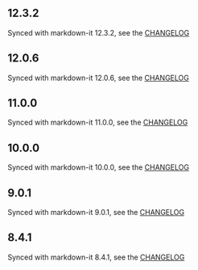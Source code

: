 12.3.2
-------

Synced with markdown-it 12.3.2, see the [CHANGELOG](https://github.com/markdown-it/markdown-it/blob/master/CHANGELOG.md)

12.0.6
-------

Synced with markdown-it 12.0.6, see the [CHANGELOG](https://github.com/markdown-it/markdown-it/blob/master/CHANGELOG.md)

11.0.0
-------

Synced with markdown-it 11.0.0, see the [CHANGELOG](https://github.com/markdown-it/markdown-it/blob/master/CHANGELOG.md)

10.0.0
-------

Synced with markdown-it 10.0.0, see the [CHANGELOG](https://github.com/markdown-it/markdown-it/blob/master/CHANGELOG.md)

9.0.1
-------

Synced with markdown-it 9.0.1, see the [CHANGELOG](https://github.com/markdown-it/markdown-it/blob/master/CHANGELOG.md)

8.4.1
-------

Synced with markdown-it 8.4.1, see the [CHANGELOG](https://github.com/markdown-it/markdown-it/blob/master/CHANGELOG.md)
